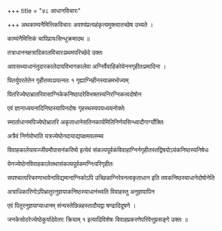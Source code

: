 +++
title = "४८ आधानविचारः"

+++
अथकाम्यनैमित्तिकविचारः अवश्यंप्रत्यहंकृत्यमुक्त्वातच्छेष उच्यते ।

काम्यंनैमित्तिकं चापिप्रायःसिन्धुक्रमादथ ॥

तत्राधाननक्षत्रादिकालविचारःप्रथमपरिच्छेदे उक्तः

आवसथ्याधानंतुदारकालेदायविभागकालेवा अग्निर्वैवाहिकोयेननगृहीतःप्रमादिना ।

पितर्युपरतेतेन गृहीतव्यःप्रयत्नतः १ गृह्याग्निहीनस्यान्नमभोज्यम्

पितरिज्येष्ठभ्रातरिवासाग्निकेकनिष्ठादरेविभक्तस्यनिरग्निकत्वदोषोन

एवं ज्ञानाध्ययनादिनिष्ठस्यापिनदोषः गृहस्थस्यपयध्ययनोक्तेः

स्मार्ताधानमपिज्येष्ठेभ्रातरि अकृताधानेसतिनकार्यमितिनिर्णयसिन्ध्वादौगार्ग्योक्तिः

अत्रैवं निर्णयोभाति यत्रज्येष्ठेनदायाद्यपक्षमवलम्ब्य

विवाहकालेयावज्जीवमौपासनंकरिष्ये इत्येवं संकल्पपूर्वकंविवाहाग्निर्नगृहीतस्तद्विषयोऽयंकनिष्ठस्यनिषेधः

येनज्येष्ठेनविवाहकालेतथासंकल्पपूर्वकमग्निःपरिगृहीतः

सपश्चात्परिचरणाभावेनाविद्यमानाग्निकोऽपि उच्छिन्नाग्निरेवनत्वकृताधान इति तवकनिष्ठस्याधानेदोषोनेति

अत्राधिकारिणोऽपिभ्रातुरनुज्ञयाकनिष्ठस्याधानंभवति विवाहस्तु अनुज्ञयापिन

एवं पितुरनुज्ञयाप्याधानम् संन्यस्तेछिन्नहस्तादौयद्वा षण्ढादिदूषणे ।

जनकेसोदरेज्येष्ठेकुर्यादेवेतरः क्रियाम् १ इत्यादिविशेषः विवाहप्रकरणेपरिवेत्तुप्रसङ्गे उक्तः ॥
